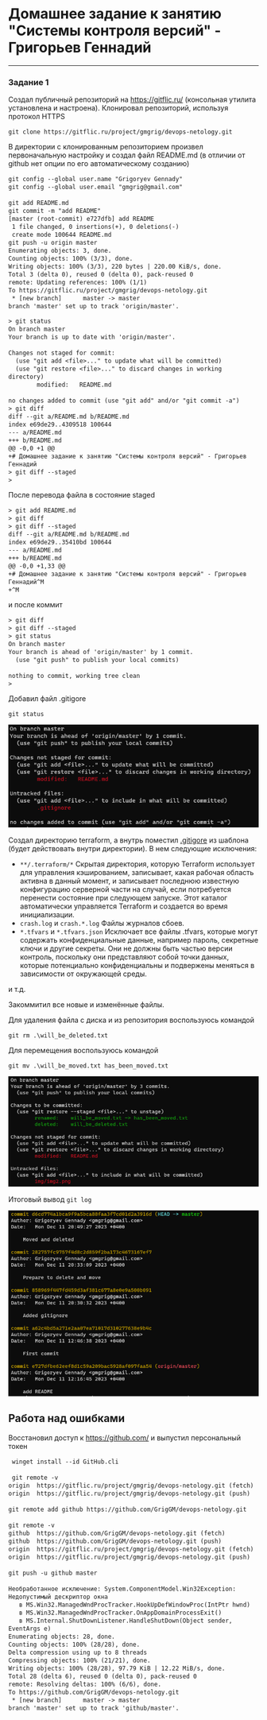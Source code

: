 # Домашнее задание к занятию "Системы контроля версий" - Григорьев Геннадий

---

### Задание 1

Создал публичный репозиторий на https://gitflic.ru/ (консольная утилита установлена и настроена). Клонировал репозиторий, используя протокол HTTPS
```
git clone https://gitflic.ru/project/gmgrig/devops-netology.git
```
В директории с клонированным репозиторием произвел первоначальную настройку и создал файл README.md (в отличии от github нет опции по его автоматическому созданию)

```
git config --global user.name "Grigoryev Gennady"
git config --global user.email "gmgrig@gmail.com"

git add README.md
git commit -m "add README"
[master (root-commit) e727dfb] add README
 1 file changed, 0 insertions(+), 0 deletions(-)
 create mode 100644 README.md
git push -u origin master
Enumerating objects: 3, done.
Counting objects: 100% (3/3), done.
Writing objects: 100% (3/3), 220 bytes | 220.00 KiB/s, done.
Total 3 (delta 0), reused 0 (delta 0), pack-reused 0
remote: Updating references: 100% (1/1)
To https://gitflic.ru/project/gmgrig/devops-netology.git
 * [new branch]      master -> master
branch 'master' set up to track 'origin/master'.
```

```
> git status
On branch master
Your branch is up to date with 'origin/master'.

Changes not staged for commit:
  (use "git add <file>..." to update what will be committed)
  (use "git restore <file>..." to discard changes in working directory)
        modified:   README.md

no changes added to commit (use "git add" and/or "git commit -a")
> git diff
diff --git a/README.md b/README.md
index e69de29..4309518 100644
--- a/README.md
+++ b/README.md
@@ -0,0 +1 @@
+# Домашнее задание к занятию "Системы контроля версий" - Григорьев Геннадий
> git diff --staged
>
```
После перевода файла в состояние staged
```
> git add README.md
> git diff
> git diff --staged
diff --git a/README.md b/README.md
index e69de29..35410bd 100644
--- a/README.md
+++ b/README.md
@@ -0,0 +1,33 @@
+# Домашнее задание к занятию "Системы контроля версий" - Григорьев Геннадий^M
+^M
```
и после коммит
```
> git diff
> git diff --staged
> git status
On branch master
Your branch is ahead of 'origin/master' by 1 commit.
  (use "git push" to publish your local commits)

nothing to commit, working tree clean
>
```
Добавил файл .gitigore

```
git status
```
![Скриншот 1](./img/img1.png)

Создал директорию terraform, а внутрь поместил [.gitigore](https://github.com/github/gitignore/blob/main/Terraform.gitignore) из шаблона (будет действовать внутри директории). В нем следующие исключения:
- `**/.terraform/*` Скрытая директория, которую Terraform использует для управления кэшированием, записывает, какая рабочая область активна в данный момент, и записывает последнюю известную конфигурацию серверной части на случай, если потребуется перенести состояние при следующем запуске. Этот каталог автоматически управляется Terraform и создается во время инициализации.
- `crash.log` и `crash.*.log` Файлы журналов сбоев.
- `*.tfvars` и `*.tfvars.json` Исключает все файлы .tfvars, которые могут содержать конфиденциальные данные, например пароль, секретные ключи и другие секреты. Они не должны быть частью версии контроль, поскольку они представляют собой точки данных, которые потенциально конфиденциальны и подвержены меняться в зависимости от окружающей среды.

и т.д.

Закоммитил все новые и изменённые файлы.

Для удаления файла с диска и из репозитория воспользуюсь командой
```
git rm .\will_be_deleted.txt
```
Для перемещения воспользуюсь командой 
```
git mv .\will_be_moved.txt has_been_moved.txt
```
![Скриншот 2](./img/img2.png)

Итоговый вывод `git log`

![Скриншот 3](./img/img3.png)

## Работа над ошибками

Восстановил доступ к https://github.com/ и выпустил персональный токен

```
 winget install --id GitHub.cli

 git remote -v
origin  https://gitflic.ru/project/gmgrig/devops-netology.git (fetch)
origin  https://gitflic.ru/project/gmgrig/devops-netology.git (push)

git remote add github https://github.com/GrigGM/devops-netology.git

git remote -v
github  https://github.com/GrigGM/devops-netology.git (fetch)
github  https://github.com/GrigGM/devops-netology.git (push)
origin  https://gitflic.ru/project/gmgrig/devops-netology.git (fetch)
origin  https://gitflic.ru/project/gmgrig/devops-netology.git (push)

git push -u github master

Необработанное исключение: System.ComponentModel.Win32Exception: Недопустимый дескриптор окна
   в MS.Win32.ManagedWndProcTracker.HookUpDefWindowProc(IntPtr hwnd)
   в MS.Win32.ManagedWndProcTracker.OnAppDomainProcessExit()
   в MS.Internal.ShutDownListener.HandleShutDown(Object sender, EventArgs e)
Enumerating objects: 28, done.
Counting objects: 100% (28/28), done.
Delta compression using up to 8 threads
Compressing objects: 100% (21/21), done.
Writing objects: 100% (28/28), 97.79 KiB | 12.22 MiB/s, done.
Total 28 (delta 6), reused 0 (delta 0), pack-reused 0
remote: Resolving deltas: 100% (6/6), done.
To https://github.com/GrigGM/devops-netology.git
 * [new branch]      master -> master
branch 'master' set up to track 'github/master'.
```